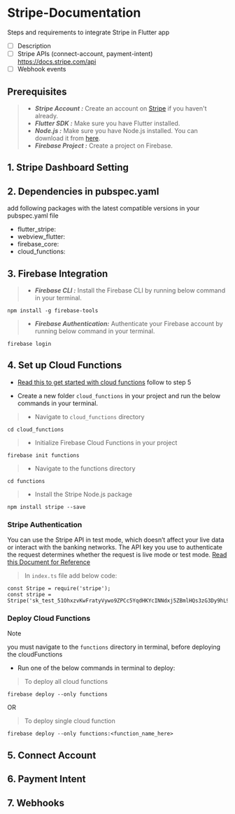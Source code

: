 # Stripe-Documentation
Steps and requirements to integrate Stripe in Flutter app
      
- [ ] Description
- [ ] Stripe APIs (connect-account, payment-intent) https://docs.stripe.com/api
- [ ] Webhook events

## Prerequisites
> - ***Stripe Account :*** Create an account on [Stripe](https://dashboard.stripe.com/register) if you haven't already.
> - ***Flutter SDK :*** Make sure you have Flutter installed.
> - ***Node.js :*** Make sure you have Node.js installed. You can download it from [here](https://nodejs.org/en).
> - ***Firebase Project :*** Create a project on Firebase.

## 1. Stripe Dashboard Setting

## 2. Dependencies in pubspec.yaml
add following packages with the latest compatible versions in your pubspec.yaml file
- flutter_stripe:
- webview_flutter:
- firebase_core:
- cloud_functions:

## 3. Firebase Integration
> - ***Firebase CLI :*** Install the Firebase CLI by running below command in your terminal.

    npm install -g firebase-tools
      
> - ***Firebase Authentication:*** Authenticate your Firebase account by running below command in your terminal.

    firebase login

## 4. Set up Cloud Functions
- [Read this to get started with cloud functions](https://firebase.google.com/docs/functions/get-started?gen=2nd) follow to step 5

- Create a new folder `cloud_functions` in your project and run the below commands in your terminal.
> - Navigate to `cloud_functions` directory
> 

    cd cloud_functions
> - Initialize Firebase Cloud Functions in your project
> 

    firebase init functions
> - Navigate to the functions directory
> 

    cd functions
> - Install the Stripe Node.js package
> 

    npm install stripe --save
  
### Stripe Authentication
You can use the Stripe API in test mode, which doesn’t affect your live data or interact with the banking networks. The API key you use to authenticate the request determines whether the request is live mode or test mode. 
[Read this Document for Reference](https://docs.stripe.com/api/authentication)

> In `index.ts` file add below code:

    const Stripe = require('stripe');
    const stripe = Stripe('sk_test_51OhxzvKwFratyVywo9ZPCc5YqdHKYcINNdxj5ZBmlHQs3zG3Dy9hL9cctqOmBO4dobfgpUf7ZtLkSS7XJs5YSBRn00ZgCgs71C');

### Deploy Cloud Functions
> [!NOTE]
> you must navigate to the `functions` directory in terminal, before deploying the cloudFunctions

- Run one of the below commands in terminal to deploy:
> To deploy all cloud functions

    firebase deploy --only functions

OR
    
> To deploy single cloud function

    firebase deploy --only functions:<function_name_here>
  

## 5. Connect Account

## 6. Payment Intent 

## 7. Webhooks
